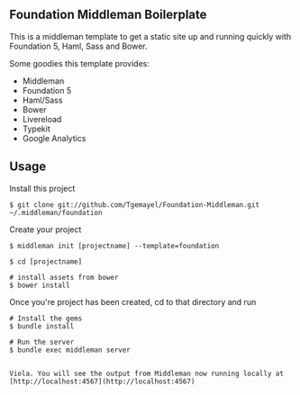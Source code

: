 ## Foundation Middleman Boilerplate

This is a middleman template to get a static site up and running quickly with Foundation 5, Haml, Sass and Bower. 

Some goodies this template provides:

* Middleman
* Foundation 5 
* Haml/Sass
* Bower 
* Livereload 
* Typekit 
* Google Analytics


## Usage 

Install this project 

```
$ git clone git://github.com/Tgemayel/Foundation-Middleman.git ~/.middleman/foundation
```

Create your project  

```
$ middleman init [projectname] --template=foundation

$ cd [projectname]

# install assets from bower
$ bower install    
```

Once you're project has been created, cd to that directory and run 


```
# Install the gems 
$ bundle install

# Run the server 
$ bundle exec middleman server


Viola. You will see the output from Middleman now running locally at [http://localhost:4567](http://localhost:4567)



